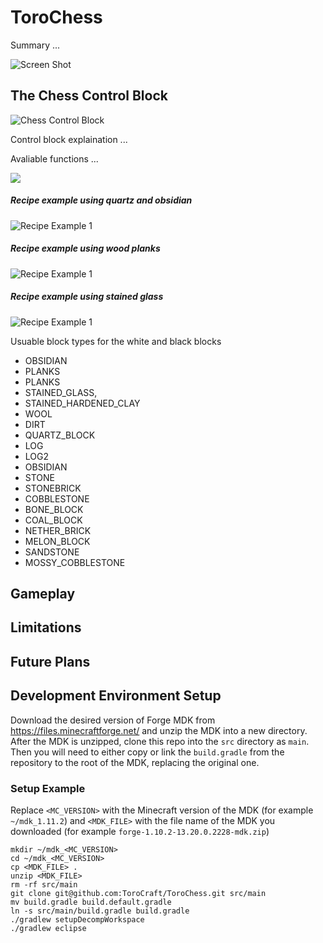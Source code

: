 
# ToroChess

Summary ...

![Screen Shot](http://i.imgur.com/yN4Agb1.png)


## The Chess Control Block

![Chess Control Block](http://i.imgur.com/0bCjFzY.png)

Control block explaination ...

Avaliable functions ...

<a href="http://i.imgur.com/M7egWqR.gifv" target="_blank"><img src="http://i.imgur.com/c0nBYmU.png/"></a>



##### Recipe example using quartz and obsidian
![Recipe Example 1](http://i.imgur.com/A32HOAe.png)

##### Recipe example using wood planks
![Recipe Example 1](http://i.imgur.com/oU8ifEv.png)

##### Recipe example using stained glass
![Recipe Example 1](http://i.imgur.com/shGOnqT.png)

Usuable block types for the white and black blocks
- OBSIDIAN
- PLANKS
- PLANKS
- STAINED_GLASS,
- STAINED_HARDENED_CLAY
- WOOL
- DIRT
- QUARTZ_BLOCK
- LOG
- LOG2
- OBSIDIAN
- STONE
- STONEBRICK
- COBBLESTONE
- BONE_BLOCK
- COAL_BLOCK
- NETHER_BRICK
- MELON_BLOCK
- SANDSTONE
- MOSSY_COBBLESTONE

## Gameplay

## Limitations

## Future Plans



## Development Environment Setup
Download the desired version of Forge MDK from https://files.minecraftforge.net/ and unzip the MDK into a new directory. After the MDK is unzipped, clone this repo into the `src` directory as `main`. Then you will need to either copy or link the `build.gradle` from the repository to the root of the MDK, replacing the original one. 

### Setup Example
Replace `<MC_VERSION>` with the Minecraft version of the MDK (for example `~/mdk_1.11.2`) and `<MDK_FILE>` with the file name of the MDK you downloaded (for example `forge-1.10.2-13.20.0.2228-mdk.zip`)

```
mkdir ~/mdk_<MC_VERSION>
cd ~/mdk_<MC_VERSION>
cp <MDK_FILE> .
unzip <MDK_FILE>
rm -rf src/main
git clone git@github.com:ToroCraft/ToroChess.git src/main
mv build.gradle build.default.gradle
ln -s src/main/build.gradle build.gradle
./gradlew setupDecompWorkspace
./gradlew eclipse
```

